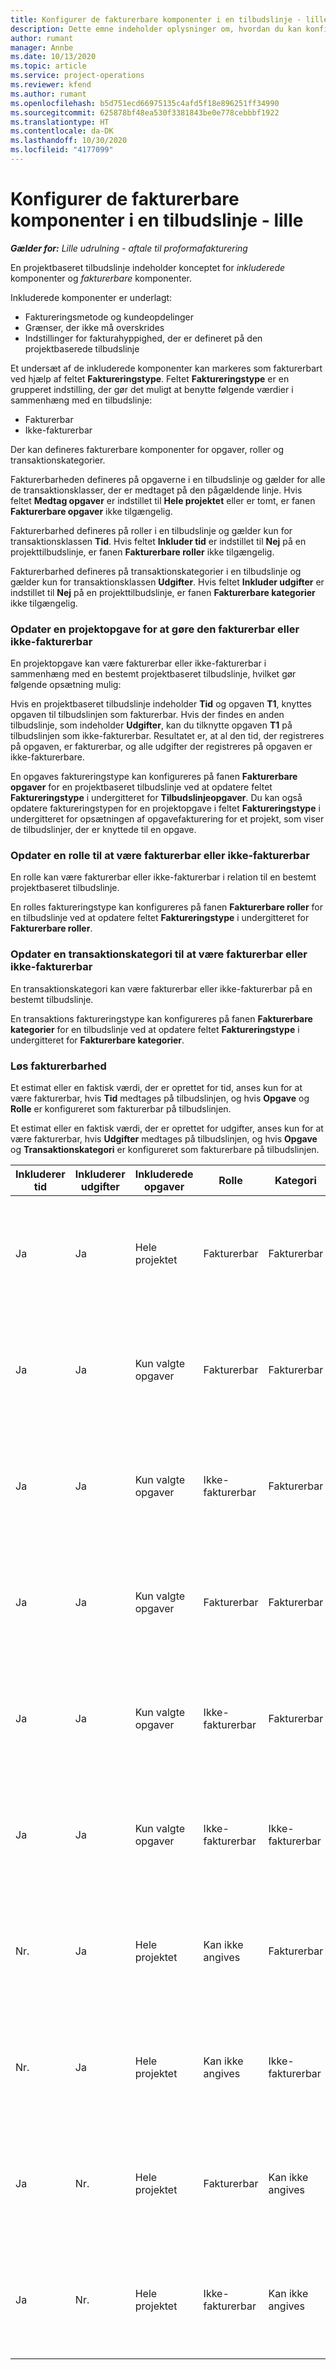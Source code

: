 ```yaml
---
title: Konfigurer de fakturerbare komponenter i en tilbudslinje - lille
description: Dette emne indeholder oplysninger om, hvordan du kan konfigurere fakturerbare og ikke-fakturerbare komponenter på en projektbaseret tilbudslinje.
author: rumant
manager: Annbe
ms.date: 10/13/2020
ms.topic: article
ms.service: project-operations
ms.reviewer: kfend
ms.author: rumant
ms.openlocfilehash: b5d751ecd66975135c4afd5f18e896251ff34990
ms.sourcegitcommit: 625878bf48ea530f3381843be0e778cebbbf1922
ms.translationtype: HT
ms.contentlocale: da-DK
ms.lasthandoff: 10/30/2020
ms.locfileid: "4177099"
---
```

# <a name="configure-the-chargeable-components-of-a-quote-line---lite"></a>Konfigurer de fakturerbare komponenter i en tilbudslinje - lille

_**Gælder for:** Lille udrulning - aftale til proformafakturering_

En projektbaseret tilbudslinje indeholder konceptet for *inkluderede* komponenter og *fakturerbare* komponenter.

Inkluderede komponenter er underlagt:

  - Faktureringsmetode og kundeopdelinger
  - Grænser, der ikke må overskrides 
  - Indstillinger for fakturahyppighed, der er defineret på den projektbaserede tilbudslinje

Et undersæt af de inkluderede komponenter kan markeres som fakturerbart ved hjælp af feltet **Faktureringstype**. Feltet **Faktureringstype** er en grupperet indstilling, der gør det muligt at benytte følgende værdier i sammenhæng med en tilbudslinje:

  - Fakturerbar
  - Ikke-fakturerbar

Der kan defineres fakturerbare komponenter for opgaver, roller og transaktionskategorier.

Fakturerbarheden defineres på opgaverne i en tilbudslinje og gælder for alle de transaktionsklasser, der er medtaget på den pågældende linje. Hvis feltet **Medtag opgaver** er indstillet til **Hele projektet** eller er tomt, er fanen **Fakturerbare opgaver** ikke tilgængelig.

Fakturerbarhed defineres på roller i en tilbudslinje og gælder kun for transaktionsklassen **Tid**. Hvis feltet **Inkluder tid** er indstillet til **Nej** på en projekttilbudslinje, er fanen **Fakturerbare roller** ikke tilgængelig.

Fakturerbarhed defineres på transaktionskategorier i en tilbudslinje og gælder kun for transaktionsklassen **Udgifter**. Hvis feltet **Inkluder udgifter** er indstillet til **Nej** på en projekttilbudslinje, er fanen **Fakturerbare kategorier** ikke tilgængelig.

### <a name="update-a-project-task-to-be-chargeable-or-non-chargeable"></a>Opdater en projektopgave for at gøre den fakturerbar eller ikke-fakturerbar

En projektopgave kan være fakturerbar eller ikke-fakturerbar i sammenhæng med en bestemt projektbaseret tilbudslinje, hvilket gør følgende opsætning mulig:

Hvis en projektbaseret tilbudslinje indeholder **Tid** og opgaven **T1**, knyttes opgaven til tilbudslinjen som fakturerbar. Hvis der findes en anden tilbudslinje, som indeholder **Udgifter**, kan du tilknytte opgaven **T1** på tilbudslinjen som ikke-fakturerbar. Resultatet er, at al den tid, der registreres på opgaven, er fakturerbar, og alle udgifter der registreres på opgaven er ikke-fakturerbare.

En opgaves faktureringstype kan konfigureres på fanen **Fakturerbare opgaver** for en projektbaseret tilbudslinje ved at opdatere feltet **Faktureringstype** i undergitteret for **Tilbudslinjeopgaver**. Du kan også opdatere faktureringstypen for en projektopgave i feltet **Faktureringstype** i undergitteret for opsætningen af opgavefakturering for et projekt, som viser de tilbudslinjer, der er knyttede til en opgave.

### <a name="update-a-role-to-be-chargeable-or-non-chargeable"></a>Opdater en rolle til at være fakturerbar eller ikke-fakturerbar

En rolle kan være fakturerbar eller ikke-fakturerbar i relation til en bestemt projektbaseret tilbudslinje.

En rolles faktureringstype kan konfigureres på fanen **Fakturerbare roller** for en tilbudslinje ved at opdatere feltet **Faktureringstype** i undergitteret for **Fakturerbare roller**.

### <a name="update-a-transaction-category-to-be-chargeable-or-non-chargeable"></a>Opdater en transaktionskategori til at være fakturerbar eller ikke-fakturerbar

En transaktionskategori kan være fakturerbar eller ikke-fakturerbar på en bestemt tilbudslinje.

En transaktions faktureringstype kan konfigureres på fanen **Fakturerbare kategorier** for en tilbudslinje ved at opdatere feltet **Faktureringstype** i undergitteret for **Fakturerbare kategorier**.

### <a name="resolve-chargeability"></a>Løs fakturerbarhed
Et estimat eller en faktisk værdi, der er oprettet for tid, anses kun for at være fakturerbar, hvis **Tid** medtages på tilbudslinjen, og hvis **Opgave** og **Rolle** er konfigureret som fakturerbar på tilbudslinjen.

Et estimat eller en faktisk værdi, der er oprettet for udgifter, anses kun for at være fakturerbar, hvis **Udgifter** medtages på tilbudslinjen, og hvis **Opgave** og **Transaktionskategori** er konfigureret som fakturerbare på tilbudslinjen.

| Inkluderer tid | Inkluderer udgifter | Inkluderede opgaver | Rolle | Kategori | Opgave | Fakturering |
| --- | --- | --- | --- | --- | --- | --- |
| Ja | Ja | Hele projektet | Fakturerbar | Fakturerbar | Kan ikke angives | Fakturering af en faktisk værdi for tid: Fakturerbar </br>Faktureringstype på en faktisk værdi for en udgift: Fakturerbar |
| Ja | Ja | Kun valgte opgaver | Fakturerbar | Fakturerbar | Fakturerbar | Fakturering af en faktisk værdi for tid: Fakturerbar</br>Faktureringstype på en faktisk værdi for en udgift: Fakturerbar |
| Ja | Ja | Kun valgte opgaver | Ikke-fakturerbar | Fakturerbar | Fakturerbar | Fakturering af en faktisk værdi for tid: Ikke-fakturerbar</br>Faktureringstype på en faktisk værdi for en udgift: Fakturerbar |
| Ja | Ja | Kun valgte opgaver | Fakturerbar | Fakturerbar | Ikke-fakturerbar | Fakturering af en faktisk værdi for tid: Ikke-fakturerbar</br> Faktureringstype på en faktisk værdi for en udgift: Ikke-fakturerbar |
| Ja | Ja | Kun valgte opgaver | Ikke-fakturerbar | Fakturerbar | Ikke-fakturerbar | Fakturering af en faktisk værdi for tid: Ikke-fakturerbar</br> Faktureringstype på en faktisk værdi for en udgift: Ikke-fakturerbar |
| Ja | Ja | Kun valgte opgaver | Ikke-fakturerbar | Ikke-fakturerbar | Fakturerbar | Fakturering af en faktisk værdi for tid: Ikke-fakturerbar</br> Faktureringstype på en faktisk værdi for en udgift: Ikke-fakturerbar |
| Nr. | Ja | Hele projektet | Kan ikke angives | Fakturerbar | Kan ikke angives | Fakturering af en faktisk værdi for tid: Ikke tilgængelig </br>Faktureringstype på en faktisk værdi for en udgift: Fakturerbar |
| Nr. | Ja | Hele projektet | Kan ikke angives | Ikke-fakturerbar | Kan ikke angives | Fakturering af en faktisk værdi for tid: Ikke tilgængelig </br>Faktureringstype på en faktisk værdi for en udgift: Ikke-fakturerbar |
| Ja | Nr. | Hele projektet | Fakturerbar | Kan ikke angives | Kan ikke angives | Fakturering af en faktisk værdi for tid: Fakturerbar</br>Faktureringstype på en faktisk værdi for en udgift: Ikke tilgængelig |
| Ja | Nr. | Hele projektet | Ikke-fakturerbar | Kan ikke angives | Kan ikke angives | Fakturering af en faktisk værdi for tid: Ikke-fakturerbar </br>Faktureringstype på en faktisk værdi for en udgift: Ikke tilgængelig |
